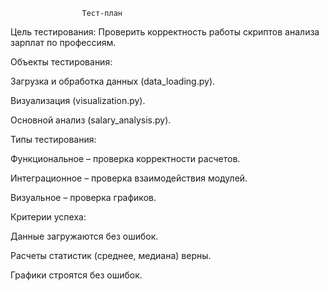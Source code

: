                     Тест-план

Цель тестирования: Проверить корректность работы скриптов анализа зарплат по профессиям.

  Объекты тестирования:

Загрузка и обработка данных (data_loading.py).

Визуализация (visualization.py).

Основной анализ (salary_analysis.py).

  Типы тестирования:
  
Функциональное – проверка корректности расчетов.

Интеграционное – проверка взаимодействия модулей.

Визуальное – проверка графиков.

  Критерии успеха:

Данные загружаются без ошибок.

Расчеты статистик (среднее, медиана) верны.

Графики строятся без ошибок.

